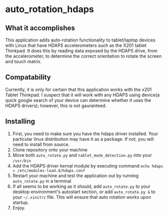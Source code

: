 # auto_rotation_hdaps

## What it accomplishes

This application adds auto-rotation functionality to tablet/laptop devices with Linux that have HDAPS accelerometers such as the X201 tablet Thinkpad. 
It does this by reading data exposed by the HDAPS drive, from the accelerometer, to determine the correct orientation to rotate the screen and touch matrix. 

## Compatability

Currently, it is only for certain that this application works with the x201 Tablet Thinkpad. I suspect that it will work with any HDAPS using device(a quick 
google search of your device can determine whether it uses the HDAPS drivers); however, this is not gauranteed. 

## Installing

1. First, you need to make sure you have the hdaps driver installed. Your particular linux distribution may have it as a package. If not, you will need to install from source.
2. Clone repository onto your machine
3. Move both `auto_rotate.py` and `tablet_mode_detection.py` into your `/usr/bin`
4. Add the HDAPS driver kernal module by executing command `echo hdaps > /etc/modules-load.d/hdaps.conf`
5. Restart your machine and test the application out by running `auto_rotate.py` in a terminal
6. If all seems to be working as it should, add `auto_rotate.py` to your desktop environment's autostart section, or add `auto_rotate.py &` to your `~/.xinitrc` file. This will ensure that auto rotation works upon startup. 
7. Enjoy. 


